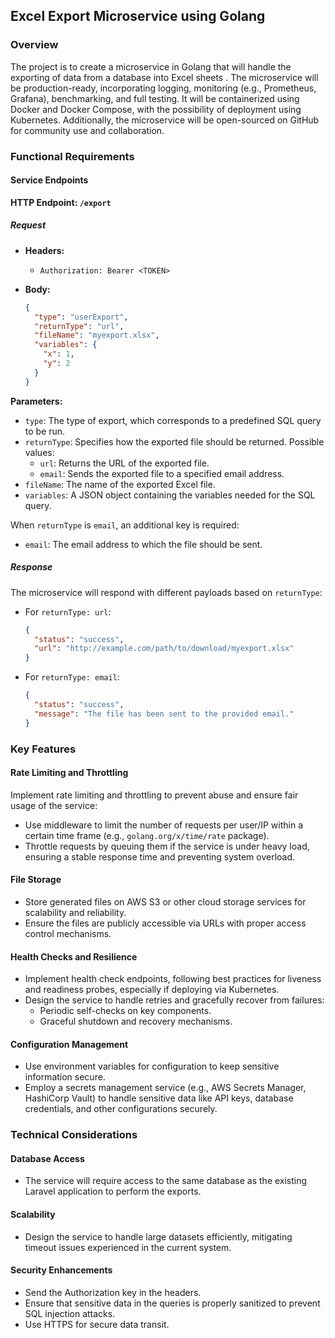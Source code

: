 ## Excel Export Microservice using Golang

### Overview

The  project is to create a microservice in Golang that will handle the exporting of data from a database into Excel sheets . The microservice will be production-ready, incorporating logging, monitoring (e.g., Prometheus, Grafana), benchmarking, and full testing. It will be containerized using Docker and Docker Compose, with the possibility of deployment using Kubernetes. Additionally, the microservice will be open-sourced on GitHub for community use and collaboration.

### Functional Requirements

#### Service Endpoints

**HTTP Endpoint: `/export`**

##### Request

- **Headers:**
  - `Authorization: Bearer <TOKEN>`
  
- **Body:**
  ```json
  {
    "type": "userExport",
    "returnType": "url",
    "fileName": "myexport.xlsx",
    "variables": {
      "x": 1,
      "y": 2
    }
  }
  ```

**Parameters:**
- `type`: The type of export, which corresponds to a predefined SQL query to be run.
- `returnType`: Specifies how the exported file should be returned. Possible values:
  - `url`: Returns the URL of the exported file.
  - `email`: Sends the exported file to a specified email address.
- `fileName`: The name of the exported Excel file.
- `variables`: A JSON object containing the variables needed for the SQL query.

When `returnType` is `email`, an additional key is required:
- `email`: The email address to which the file should be sent.

##### Response
The microservice will respond with different payloads based on `returnType`:
- For `returnType: url`:
  ```json
  {
    "status": "success",
    "url": "http://example.com/path/to/download/myexport.xlsx"
  }
  ```
- For `returnType: email`:
  ```json
  {
    "status": "success",
    "message": "The file has been sent to the provided email."
  }
  ```

### Key Features

#### Rate Limiting and Throttling

Implement rate limiting and throttling to prevent abuse and ensure fair usage of the service:
- Use middleware to limit the number of requests per user/IP within a certain time frame (e.g., `golang.org/x/time/rate` package).
- Throttle requests by queuing them if the service is under heavy load, ensuring a stable response time and preventing system overload.

#### File Storage

- Store generated files on AWS S3 or other cloud storage services for scalability and reliability.
- Ensure the files are publicly accessible via URLs with proper access control mechanisms.

#### Health Checks and Resilience

- Implement health check endpoints, following best practices for liveness and readiness probes, especially if deploying via Kubernetes.
- Design the service to handle retries and gracefully recover from failures:
  - Periodic self-checks on key components.
  - Graceful shutdown and recovery mechanisms.

#### Configuration Management

- Use environment variables for configuration to keep sensitive information secure.
- Employ a secrets management service (e.g., AWS Secrets Manager, HashiCorp Vault) to handle sensitive data like API keys, database credentials, and other configurations securely.

### Technical Considerations

#### Database Access

- The service will require access to the same database as the existing Laravel application to perform the exports.

#### Scalability

- Design the service to handle large datasets efficiently, mitigating timeout issues experienced in the current system.

#### Security Enhancements

- Send the Authorization key in the headers.
- Ensure that sensitive data in the queries is properly sanitized to prevent SQL injection attacks.
- Use HTTPS for secure data transit.
